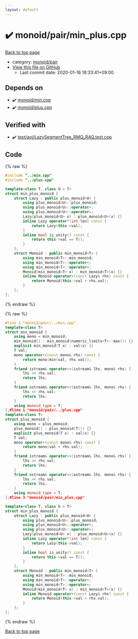 ```yaml
---
layout: default
---
```


<!-- mathjax config similar to math.stackexchange -->
<script type="text/javascript" async
  src="https://cdnjs.cloudflare.com/ajax/libs/mathjax/2.7.5/MathJax.js?config=TeX-MML-AM_CHTML">
</script>
<script type="text/x-mathjax-config">
  MathJax.Hub.Config({
    TeX: { equationNumbers: { autoNumber: "AMS" }},
    tex2jax: {
      inlineMath: [ ['$','$'] ],
      processEscapes: true
    },
    "HTML-CSS": { matchFontHeight: false },
    displayAlign: "left",
    displayIndent: "2em"
  });
</script>

<script type="text/javascript" src="https://cdnjs.cloudflare.com/ajax/libs/jquery/3.4.1/jquery.min.js"></script>
<script src="https://cdn.jsdelivr.net/npm/jquery-balloon-js@1.1.2/jquery.balloon.min.js" integrity="sha256-ZEYs9VrgAeNuPvs15E39OsyOJaIkXEEt10fzxJ20+2I=" crossorigin="anonymous"></script>
<script type="text/javascript" src="../../../assets/js/copy-button.js"></script>
<link rel="stylesheet" href="../../../assets/css/copy-button.css" />


# :heavy_check_mark: monoid/pair/min_plus.cpp

<a href="../../../index.html">Back to top page</a>

* category: <a href="../../../index.html#8bd1ab4c7cd9516f57d0eb7bdbde5819">monoid/pair</a>
* <a href="{{ site.github.repository_url }}/blob/master/monoid/pair/min_plus.cpp">View this file on GitHub</a>
    - Last commit date: 2020-01-16 18:33:41+09:00




## Depends on

* :heavy_check_mark: <a href="../min.cpp.html">monoid/min.cpp</a>
* :heavy_check_mark: <a href="../plus.cpp.html">monoid/plus.cpp</a>


## Verified with

* :heavy_check_mark: <a href="../../../verify/test/aoj/LazySegmentTree_RMQ_RAQ.test.cpp.html">test/aoj/LazySegmentTree_RMQ_RAQ.test.cpp</a>


## Code

<a id="unbundled"></a>
{% raw %}
```cpp
#include "../min.cpp"
#include "../plus.cpp"

template<class T, class U = T>
struct min_plus_monoid {
	struct Lazy : public plus_monoid<U> {
		using plus_monoid<U>::plus_monoid;
		using plus_monoid<U>::operator+;
		using plus_monoid<U>::operator=;
		Lazy(plus_monoid<U> x) : plus_monoid<U>(x) {}
		inline Lazy operator*(int len) const {
			return Lazy(this->val);
		}
		inline bool is_unity() const {
			return this->val == T();
		}
	};
	struct Monoid : public min_monoid<T> {
		using min_monoid<T>::min_monoid;
		using min_monoid<T>::operator+;
		using min_monoid<T>::operator=;
		Monoid(min_monoid<T> x) : min_monoid<T>(x) {}
		inline Monoid operator+(const Lazy& rhs) const {
			return Monoid(this->val + rhs.val);
		}
	};
};
```
{% endraw %}

<a id="bundled"></a>
{% raw %}
```cpp
#line 1 "monoid/pair/../min.cpp"
template<class T>
struct min_monoid {
	using mono = min_monoid;
	min_monoid() : min_monoid(numeric_limits<T>::max()) {}
	explicit min_monoid(T x) : val(x) {}
	T val;
	mono operator+(const mono& rhs) const {
		return mono(min(val, rhs.val));
	}
	friend istream& operator>>(istream& lhs, mono& rhs) {
		lhs >> rhs.val;
		return lhs;
	}
	friend ostream& operator<<(ostream& lhs, mono& rhs) {
		lhs << rhs.val;
		return lhs;
	}
	using monoid_type = T;
};#line 1 "monoid/pair/../plus.cpp"
template<class T>
struct plus_monoid {
	using mono = plus_monoid;
	plus_monoid() : plus_monoid(T()) {}
	explicit plus_monoid(T x) : val(x) {}
	T val;
	mono operator+(const mono& rhs) const {
		return mono(val + rhs.val);
	}
	friend istream& operator>>(istream& lhs, mono& rhs) {
		lhs >> rhs.val;
		return lhs;
	}
	friend ostream& operator<<(ostream& lhs, mono& rhs) {
		lhs << rhs.val;
		return lhs;
	}
	using monoid_type = T;
};#line 3 "monoid/pair/min_plus.cpp"

template<class T, class U = T>
struct min_plus_monoid {
	struct Lazy : public plus_monoid<U> {
		using plus_monoid<U>::plus_monoid;
		using plus_monoid<U>::operator+;
		using plus_monoid<U>::operator=;
		Lazy(plus_monoid<U> x) : plus_monoid<U>(x) {}
		inline Lazy operator*(int len) const {
			return Lazy(this->val);
		}
		inline bool is_unity() const {
			return this->val == T();
		}
	};
	struct Monoid : public min_monoid<T> {
		using min_monoid<T>::min_monoid;
		using min_monoid<T>::operator+;
		using min_monoid<T>::operator=;
		Monoid(min_monoid<T> x) : min_monoid<T>(x) {}
		inline Monoid operator+(const Lazy& rhs) const {
			return Monoid(this->val + rhs.val);
		}
	};
};
```
{% endraw %}

<a href="../../../index.html">Back to top page</a>

